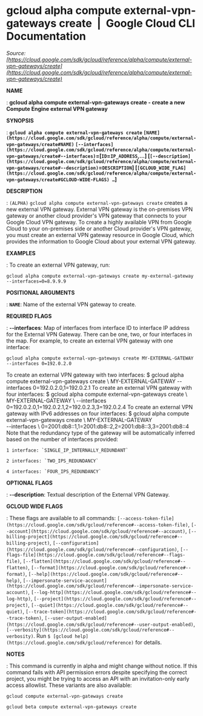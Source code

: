 # gcloud alpha compute external-vpn-gateways create  |  Google Cloud CLI Documentation

*Source: [https://cloud.google.com/sdk/gcloud/reference/alpha/compute/external-vpn-gateways/create](https://cloud.google.com/sdk/gcloud/reference/alpha/compute/external-vpn-gateways/create)*

**NAME**

: **gcloud alpha compute external-vpn-gateways create - create a new Compute Engine external VPN gateway**

**SYNOPSIS**

: **`gcloud alpha compute external-vpn-gateways create` `[NAME](https://cloud.google.com/sdk/gcloud/reference/alpha/compute/external-vpn-gateways/create#NAME)` `[--interfaces](https://cloud.google.com/sdk/gcloud/reference/alpha/compute/external-vpn-gateways/create#--interfaces)`=[`ID`=`IP_ADDRESS`,…] [`[--description](https://cloud.google.com/sdk/gcloud/reference/alpha/compute/external-vpn-gateways/create#--description)`=`DESCRIPTION`] [`[GCLOUD_WIDE_FLAG](https://cloud.google.com/sdk/gcloud/reference/alpha/compute/external-vpn-gateways/create#GCLOUD-WIDE-FLAGS) …`]**

**DESCRIPTION**

: `(ALPHA)` `gcloud alpha compute external-vpn-gateways
create` creates a new external VPN gateway.
External VPN gateway is the on-premises VPN gateway or another cloud provider's
VPN gateway that connects to your Google Cloud VPN gateway. To create a highly
available VPN from Google Cloud to your on-premises side or another Cloud
provider's VPN gateway, you must create an external VPN gateway resource in
Google Cloud, which provides the information to Google Cloud about your external
VPN gateway.

**EXAMPLES**

: To create an external VPN gateway, run:

```
gcloud alpha compute external-vpn-gateways create my-external-gateway --interfaces=0=8.9.9.9
```

**POSITIONAL ARGUMENTS**

: **`NAME`**:
Name of the external VPN gateway to create.

**REQUIRED FLAGS**

: **--interfaces**:
Map of interfaces from interface ID to interface IP address for the External VPN
Gateway.
There can be one, two, or four interfaces in the map.
For example, to create an external VPN gateway with one interface:

```
gcloud alpha compute external-vpn-gateways create MY-EXTERNAL-GATEWAY --interfaces 0=192.0.2.0
```

To create an external VPN gateway with two interfaces: $ gcloud alpha compute
external-vpn-gateways create \ MY-EXTERNAL-GATEWAY --interfaces
0=192.0.2.0,1=192.0.2.1
To create an external VPN gateway with four interfaces: $ gcloud alpha compute
external-vpn-gateways create \ MY-EXTERNAL-GATEWAY \ --interfaces
0=192.0.2.0,1=192.0.2.1,2=192.0.2.3,3=192.0.2.4
To create an external VPN gateway with IPv6 addresses on four interfaces: $
gcloud alpha compute external-vpn-gateways create \ MY-EXTERNAL-GATEWAY \
--interfaces \ 0=2001:db8::1,1=2001:db8::2,2=2001:db8::3,3=2001:db8::4
Note that the redundancy type of the gateway will be automatically inferred
based on the number of interfaces provided:

```
1 interface: `SINGLE_IP_INTERNALLY_REDUNDANT`
```

```
2 interfaces: `TWO_IPS_REDUNDANCY`
```

```
4 interfaces: `FOUR_IPS_REDUNDANCY`
```

**OPTIONAL FLAGS**

: **--description**:
Textual description of the External VPN Gateway.

**GCLOUD WIDE FLAGS**

: These flags are available to all commands: `[--access-token-file](https://cloud.google.com/sdk/gcloud/reference#--access-token-file)`,
`[--account](https://cloud.google.com/sdk/gcloud/reference#--account)`, `[--billing-project](https://cloud.google.com/sdk/gcloud/reference#--billing-project)`,
`[--configuration](https://cloud.google.com/sdk/gcloud/reference#--configuration)`,
`[--flags-file](https://cloud.google.com/sdk/gcloud/reference#--flags-file)`,
`[--flatten](https://cloud.google.com/sdk/gcloud/reference#--flatten)`, `[--format](https://cloud.google.com/sdk/gcloud/reference#--format)`, `[--help](https://cloud.google.com/sdk/gcloud/reference#--help)`, `[--impersonate-service-account](https://cloud.google.com/sdk/gcloud/reference#--impersonate-service-account)`,
`[--log-http](https://cloud.google.com/sdk/gcloud/reference#--log-http)`,
`[--project](https://cloud.google.com/sdk/gcloud/reference#--project)`, `[--quiet](https://cloud.google.com/sdk/gcloud/reference#--quiet)`, `[--trace-token](https://cloud.google.com/sdk/gcloud/reference#--trace-token)`, `[--user-output-enabled](https://cloud.google.com/sdk/gcloud/reference#--user-output-enabled)`,
`[--verbosity](https://cloud.google.com/sdk/gcloud/reference#--verbosity)`.
Run `$ [gcloud help](https://cloud.google.com/sdk/gcloud/reference)` for details.

**NOTES**

: This command is currently in alpha and might change without notice. If this
command fails with API permission errors despite specifying the correct project,
you might be trying to access an API with an invitation-only early access
allowlist. These variants are also available:

```
gcloud compute external-vpn-gateways create
```

```
gcloud beta compute external-vpn-gateways create
```